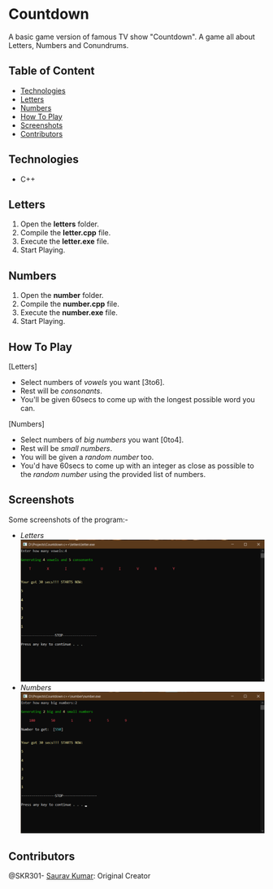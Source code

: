 # Countdown
A basic game version of famous TV show "Countdown". A game all about Letters, Numbers and Conundrums.

## Table of Content
- [Technologies](#technologies)
- [Letters](#letters)
- [Numbers](#numbers)
- [How To Play](#howtoplay)
- [Screenshots](#screenshots)
- [Contributors](#contributors)

## Technologies
- C++

## Letters
1. Open the **letters** folder.
2. Compile the **letter.cpp** file.
3. Execute the **letter.exe** file.
4. Start Playing.

## Numbers
1. Open the **number** folder.
2. Compile the **number.cpp** file.
3. Execute the **number.exe** file.
4. Start Playing.

## How To Play
[Letters]
- Select  numbers of *vowels* you want [3to6].
- Rest will be *consonants*.
- You'll be given 60secs to come up with the longest possible word you can.

[Numbers]
- Select  numbers of *big numbers* you want [0to4].
- Rest will be *small numbers*.
- You will be given a *random number* too.
- You'd have 60secs to come up with an integer as close as possible to the *random number* using the provided list of numbers.

## Screenshots
Some screenshots of the program:-
- *Letters*<br />
![Letters](https://github.com/SKR301/Countdown/blob/main/Screenshots/letter.png)
- *Numbers*<br />
![Letters](https://github.com/SKR301/Countdown/blob/main/Screenshots/number.png)


## Contributors
@SKR301- [Saurav Kumar](https://github.com/SKR301): Original Creator
